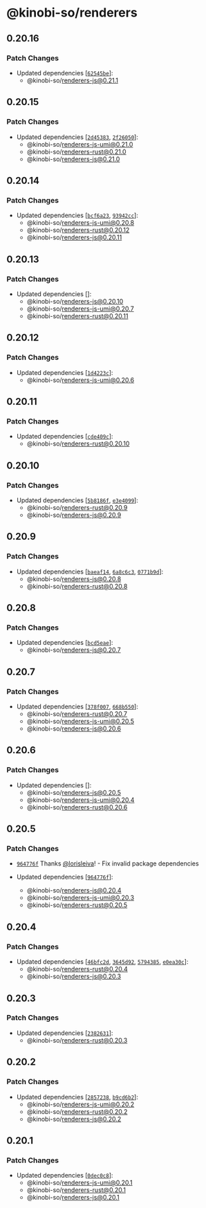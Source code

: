# @kinobi-so/renderers

## 0.20.16

### Patch Changes

-   Updated dependencies [[`62545be`](https://github.com/kinobi-so/kinobi/commit/62545be66e44747d7fd31f186a7a3c856ea2ad9c)]:
    -   @kinobi-so/renderers-js@0.21.1

## 0.20.15

### Patch Changes

-   Updated dependencies [[`2d45383`](https://github.com/kinobi-so/kinobi/commit/2d453830621047da2a18001ab427db9b603ad025), [`2f26050`](https://github.com/kinobi-so/kinobi/commit/2f26050ddbcbdefcefbd853e1017a30c94442e1f)]:
    -   @kinobi-so/renderers-js-umi@0.21.0
    -   @kinobi-so/renderers-rust@0.21.0
    -   @kinobi-so/renderers-js@0.21.0

## 0.20.14

### Patch Changes

-   Updated dependencies [[`bcf6a23`](https://github.com/kinobi-so/kinobi/commit/bcf6a23fa0e0d1f1a064ea6ddcfc9c092190a51f), [`93942cc`](https://github.com/kinobi-so/kinobi/commit/93942ccb8cb87d4f4ede1ef3e2398e10635dbaf2)]:
    -   @kinobi-so/renderers-js-umi@0.20.8
    -   @kinobi-so/renderers-rust@0.20.12
    -   @kinobi-so/renderers-js@0.20.11

## 0.20.13

### Patch Changes

-   Updated dependencies []:
    -   @kinobi-so/renderers-js@0.20.10
    -   @kinobi-so/renderers-js-umi@0.20.7
    -   @kinobi-so/renderers-rust@0.20.11

## 0.20.12

### Patch Changes

-   Updated dependencies [[`1d4223c`](https://github.com/kinobi-so/kinobi/commit/1d4223c601ca34884f3b6ab1dfc42a3296502af2)]:
    -   @kinobi-so/renderers-js-umi@0.20.6

## 0.20.11

### Patch Changes

-   Updated dependencies [[`cde409c`](https://github.com/kinobi-so/kinobi/commit/cde409c6132a66a27091bfb7025904e70b7689a4)]:
    -   @kinobi-so/renderers-rust@0.20.10

## 0.20.10

### Patch Changes

-   Updated dependencies [[`5b8186f`](https://github.com/kinobi-so/kinobi/commit/5b8186f0231e767bba7fa02a201eb7dcb87591a3), [`e3e4099`](https://github.com/kinobi-so/kinobi/commit/e3e4099e33b4d1dd9bc63e9c4997dc00426c8010)]:
    -   @kinobi-so/renderers-rust@0.20.9
    -   @kinobi-so/renderers-js@0.20.9

## 0.20.9

### Patch Changes

-   Updated dependencies [[`baeaf14`](https://github.com/kinobi-so/kinobi/commit/baeaf1495ca592f6fdad7d10e9f0bed6f81888f1), [`6a8c6c3`](https://github.com/kinobi-so/kinobi/commit/6a8c6c3b4c8eddbbf126b864fefab104c8758010), [`0771b9d`](https://github.com/kinobi-so/kinobi/commit/0771b9d1c6447db85887831f921dbe92a2e0adfc)]:
    -   @kinobi-so/renderers-js@0.20.8
    -   @kinobi-so/renderers-rust@0.20.8

## 0.20.8

### Patch Changes

-   Updated dependencies [[`bcd5eae`](https://github.com/kinobi-so/kinobi/commit/bcd5eaedf673432106e7cc72273e36f729cc8275)]:
    -   @kinobi-so/renderers-js@0.20.7

## 0.20.7

### Patch Changes

-   Updated dependencies [[`378f007`](https://github.com/kinobi-so/kinobi/commit/378f007345bda028e31cdd9d4e34ce8279257485), [`668b550`](https://github.com/kinobi-so/kinobi/commit/668b550aa2172c24ddb3b8751d91e67e94a93fa4)]:
    -   @kinobi-so/renderers-rust@0.20.7
    -   @kinobi-so/renderers-js-umi@0.20.5
    -   @kinobi-so/renderers-js@0.20.6

## 0.20.6

### Patch Changes

-   Updated dependencies []:
    -   @kinobi-so/renderers-js@0.20.5
    -   @kinobi-so/renderers-js-umi@0.20.4
    -   @kinobi-so/renderers-rust@0.20.6

## 0.20.5

### Patch Changes

-   [`964776f`](https://github.com/kinobi-so/kinobi/commit/964776fe73402c236d334032821013674c3b1a5e) Thanks [@lorisleiva](https://github.com/lorisleiva)! - Fix invalid package dependencies

-   Updated dependencies [[`964776f`](https://github.com/kinobi-so/kinobi/commit/964776fe73402c236d334032821013674c3b1a5e)]:
    -   @kinobi-so/renderers-js@0.20.4
    -   @kinobi-so/renderers-js-umi@0.20.3
    -   @kinobi-so/renderers-rust@0.20.5

## 0.20.4

### Patch Changes

-   Updated dependencies [[`46bfc2d`](https://github.com/kinobi-so/kinobi/commit/46bfc2dd3609dc63e7d05e30dd1d196c9e8903cf), [`3645d92`](https://github.com/kinobi-so/kinobi/commit/3645d92845db3582b801f2a32f1c36e6b478b754), [`5794385`](https://github.com/kinobi-so/kinobi/commit/57943852a2cf3ba6552942d9787f82657d38fafb), [`e0ea30c`](https://github.com/kinobi-so/kinobi/commit/e0ea30c168bcdc1cb376cf8ca6bd4bb76778acf2)]:
    -   @kinobi-so/renderers-rust@0.20.4
    -   @kinobi-so/renderers-js@0.20.3

## 0.20.3

### Patch Changes

-   Updated dependencies [[`2382631`](https://github.com/kinobi-so/kinobi/commit/238263129b61df67f010b47cd9229b2662eaccb2)]:
    -   @kinobi-so/renderers-rust@0.20.3

## 0.20.2

### Patch Changes

-   Updated dependencies [[`2857238`](https://github.com/kinobi-so/kinobi/commit/28572383c1f6f6968df88be61d49b41059475d94), [`b9cd6b2`](https://github.com/kinobi-so/kinobi/commit/b9cd6b29f4e5229512a7cc3dd28a6f6074dedd98)]:
    -   @kinobi-so/renderers-js-umi@0.20.2
    -   @kinobi-so/renderers-rust@0.20.2
    -   @kinobi-so/renderers-js@0.20.2

## 0.20.1

### Patch Changes

-   Updated dependencies [[`0dec0c8`](https://github.com/kinobi-so/kinobi/commit/0dec0c8fff5e80fafc964416058e4ddf1db2bda0)]:
    -   @kinobi-so/renderers-js-umi@0.20.1
    -   @kinobi-so/renderers-rust@0.20.1
    -   @kinobi-so/renderers-js@0.20.1
